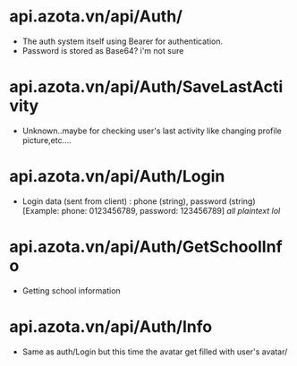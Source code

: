 # api.azota.vn/api/Auth/
- The auth system itself using Bearer for authentication. 
- Password is stored as Base64? i'm not sure

# api.azota.vn/api/Auth/SaveLastActivity
- Unknown..maybe for checking user's last activity like changing profile picture,etc....

# api.azota.vn/api/Auth/Login
- Login data (sent from client) : phone (string), password (string) [Example: phone: 0123456789, password: 123456789] *all plaintext lol*

# api.azota.vn/api/Auth/GetSchoolInfo
- Getting school information

# api.azota.vn/api/Auth/Info
- Same as auth/Login but this time the avatar get filled with user's avatar/
